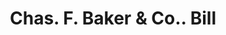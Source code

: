 ---
doi: 10.7916/D8NZ9KNJ
date_other: '1890'
date_other_textual: 1890-1899
form: printed ephemera
genre:
- Invoices
name:
- Chas. F. Baker & Co.
object_in_context_url: https://biggert.cul.columbia.edu/items/view/ave_biggert_00356
subject_hierarchical_geographic:
- Boston, Massachusetts, United States
subject_name:
- Chas. F. Baker & Co.
title: Chas. F. Baker & Co.. Bill
sort_title: Chas. F. Baker & Co.. Bill
call_number: ave_biggert_00356
coordinates:
- 42.35805555555556,-71.06361111111111
pid: ave_biggert_00356
identifiers: ave_biggert_00356
thumbnail: https://derivativo-1.library.columbia.edu/iiif/2/ldpd:344065/full/!256,256/0/native.jpg
permalink: /biggert/ave_biggert_00356/
layout: iiif-image-page
---